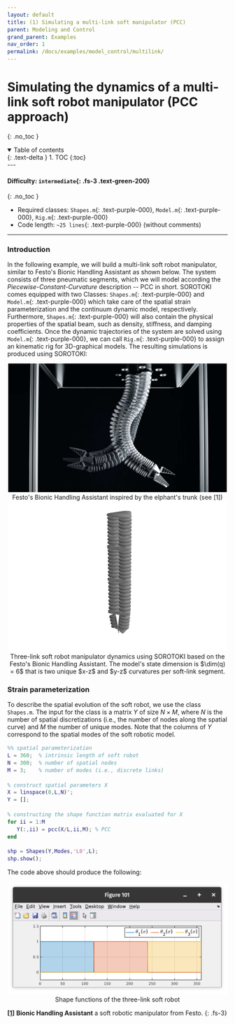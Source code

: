 ```yaml
---
layout: default
title: (1) Simulating a multi-link soft manipulator (PCC)
parent: Modeling and Control 
grand_parent: Examples
nav_order: 1
permalink: /docs/examples/model_control/multilink/
---
```


#  Simulating the dynamics of a multi-link soft robot manipulator (PCC approach)
{: .no_toc }

<details open markdown="block">
  <summary>
    Table of contents
  </summary>
  {: .text-delta }
1. TOC
{:toc}
</details>
---

#### Difficulty: `intermediate`{: .fs-3 .text-green-200}
{: .no_toc }
 - Required classes: `Shapes.m`{: .text-purple-000}, `Model.m`{: .text-purple-000}, `Rig.m`{: .text-purple-000}
 - Code length: `~25 lines`{: .text-purple-000} (without comments)

---

### Introduction
In the following example, we will build a multi-link soft robot manipulator, similar to Festo's Bionic Handling Assistant as shown below. The system consists of three pneumatic segments, which we will model according the *Piecewise-Constant-Curvature* description -- PCC in short. SOROTOKI comes equipped with two Classes: `Shapes.m`{: .text-purple-000} and `Model.m`{: .text-purple-000} which take care of the spatial strain parameterization and the continuum dynamic model, respectively. Furthermore, `Shapes.m`{: .text-purple-000} will also contain the physical properties of the spatial beam, such as density, stiffness, and damping coefficients. Once the dynamic trajectories of the system are solved using `Model.m`{: .text-purple-000}, we can call `Rig.m`{: .text-purple-000} to assign an kinematic rig for 3D-graphical models. The resulting simulations is produced using SOROTOKI:

<div align="center">
<img src="./img/intro.jpg" width="500"> </div>
<div align="center">
Festo's Bionic Handling Assistant inspired by the elphant's trunk (see [1])  
</div>

<div align="center">
<img src="./img/mdl_threelink.gif" width="500"> </div>
<div align="center">
Three-link soft robot manipulator dynamics using SOROTOKI based on the Festo's Bionic Handling Assistant. The model's state dimension is $\dim(q) = 6$ that is two unique $x-z$ and $y-z$ curvatures per soft-link segment. 
</div>


### Strain parameterization
To describe the spatial evolution of the soft robot, we use the class `Shapes.m`. The input for the class is a matrix $Y$ of size $N \times M$, where $N$ is the number of spatial discretizations (i.e., the number of nodes along the spatial curve) and $M$ the number of unique modes. Note that the columns of $Y$ correspond to the spatial modes of the soft robotic model.

```matlab
%% spatial parameterization
L = 360;  % intrinsic length of soft robot
N = 300;  % number of spatial nodes
M = 3;    % number of modes (i.e., discrete links)

% construct spatial parameters X
X = linspace(0,L,N)';
Y = [];

% constructing the shape function matrix evaluated for X
for ii = 1:M
   Y(:,ii) = pcc(X/L,ii,M); % PCC 
end

shp = Shapes(Y,Modes,'L0',L);
shp.show();

```

The code above should produce the following:

<div align="center"> <img src="./img/shapes.png" width="550"> </div> 
<div align="center"> Shape functions of the three-link soft robot </div>


[**[1]**](https://www.festo.com/group/en/cms/10241.htm) **Bionic Handling Assistant** a soft robotic manipulator from Festo.
{: .fs-3} 

